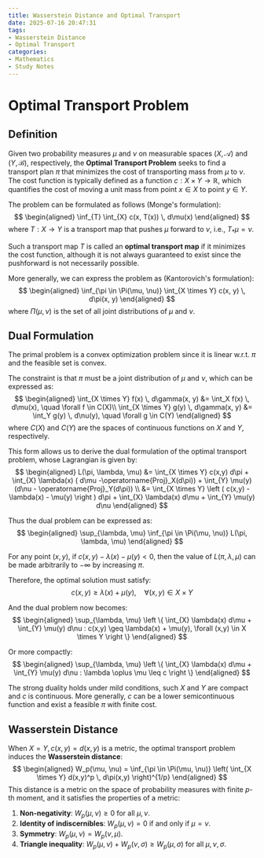 ```yaml
---
title: Wasserstein Distance and Optimal Transport
date: 2025-07-16 20:47:31
tags: 
- Wasserstein Distance
- Optimal Transport
categories:
- Mathematics
- Study Notes
---
```


# Optimal Transport Problem 

## Definition

Given two probability measures $\mu$ and $\nu$ on measurable spaces $(X, \mathcal{A})$ and $(Y, \mathcal{B})$, respectively, the **Optimal Transport Problem** seeks to find a transport plan $\pi$ that minimizes the cost of transporting mass from $\mu$ to $\nu$. The cost function is typically defined as a function $c: X \times Y \to \mathbb{R}$, which quantifies the cost of moving a unit mass from point $x \in X$ to point $y \in Y$.

The problem can be formulated as follows (Monge's formulation):
$$
\begin{aligned}
\inf_{T} \int_{X} c(x, T(x)) \, d\mu(x)
\end{aligned}
$$
where $T: X \to Y$ is a transport map that pushes $\mu$ forward to $\nu$, i.e., $T_* \mu = \nu$.

Such a transport map $T$ is called an **optimal transport map** if it minimizes the cost function, although it is not always guaranteed to exist since the pushforward is not necessarily possible. 

More generally, we can express the problem as (Kantorovich's formulation):
$$
\begin{aligned}
\inf_{\pi \in \Pi(\mu, \nu)} \int_{X \times Y} c(x, y) \, d\pi(x, y)
\end{aligned}
$$
where $\Pi(\mu, \nu)$ is the set of all joint distributions of $\mu$ and $\nu$.

## Dual Formulation

The primal problem is a convex optimization problem since it is linear w.r.t. $\pi$ and the feasible set is convex. 

The constraint is that $\pi$ must be a joint distribution of $\mu$ and $\nu$, which can be expressed as:
$$
\begin{aligned}
\int_{X \times Y} f(x) \, d\gamma(x, y) &= \int_X f(x) \, d\mu(x), \quad \forall f \in C(X)\\
\int_{X \times Y} g(y) \, d\gamma(x, y) &= \int_Y g(y) \, d\nu(y), \quad \forall g \in C(Y)
\end{aligned}
$$
where $C(X)$ and $C(Y)$ are the spaces of continuous functions on $X$ and $Y$, respectively.

This form allows us to derive the dual formulation of the optimal transport problem, whose Lagrangian is given by:
$$
\begin{aligned}
L(\pi, \lambda, \mu) &= \int_{X \times Y} c(x,y) d\pi + \int_{X} \lambda(x) ( d\mu -\operatorname{Proj}_X(d\pi)) + \int_{Y} \mu(y) (d\nu - \operatorname{Proj}_Y(d\pi)) \\
&= \int_{X \times Y} \left ( c(x,y) - \lambda(x) - \mu(y) \right ) d\pi + \int_{X} \lambda(x) d\mu + \int_{Y} \mu(y) d\nu
\end{aligned}
$$

Thus the dual problem can be expressed as:
$$
\begin{aligned}
\sup_{\lambda, \mu} \inf_{\pi \in \Pi(\mu, \nu)} L(\pi, \lambda, \mu) 
\end{aligned}
$$

For any point $(x,y)$, if $c(x,y) - \lambda(x) - \mu(y) < 0$, then the value of $L(\pi, \lambda, \mu)$ can be made arbitrarily to $-\infty$ by increasing $\pi$.

Therefore, the optimal solution must satisfy:
$$
c(x,y) \geq \lambda(x) + \mu(y), \quad \forall (x,y) \in X \times Y
$$

And the dual problem now becomes:
$$
\begin{aligned}
\sup_{\lambda, \mu} \left \{ \int_{X} \lambda(x) d\mu + \int_{Y} \mu(y) d\nu : c(x,y) \geq \lambda(x) + \mu(y), \forall (x,y) \in X \times Y \right \}
\end{aligned}
$$

Or more compactly:
$$
\begin{aligned}
\sup_{\lambda, \mu} \left \{ \int_{X} \lambda(x) d\mu + \int_{Y} \mu(y) d\nu : \lambda \oplus \mu \leq c \right \}
\end{aligned}
$$

The strong duality holds under mild conditions, such $X$ and $Y$ are compact and $c$ is continuous. More generally, $c$ can be a lower semicontinuous function and exist a feasible $\pi$ with finite cost.

## Wasserstein Distance

When $X = Y, c(x,y) = d(x,y)$ is a metric, the optimal transport problem induces the **Wasserstein distance**:
$$
\begin{aligned}
W_p(\mu, \nu) = \inf_{\pi \in \Pi(\mu, \nu)} \left( \int_{X \times Y} d(x,y)^p \, d\pi(x,y) \right)^{1/p}
\end{aligned}
$$
This distance is a metric on the space of probability measures with finite $p$-th moment, and it satisfies the properties of a metric:
1. **Non-negativity**: $W_p(\mu, \nu) \geq 0$ for all $\mu, \nu$.
2. **Identity of indiscernibles**: $W_p(\mu, \nu) = 0$ if and only if $\mu = \nu$.
3. **Symmetry**: $W_p(\mu, \nu) = W_p(\nu, \mu)$.
4. **Triangle inequality**: $W_p(\mu, \nu) + W_p(\nu, \sigma) \geq W_p(\mu, \sigma)$ for all $\mu, \nu, \sigma$.
